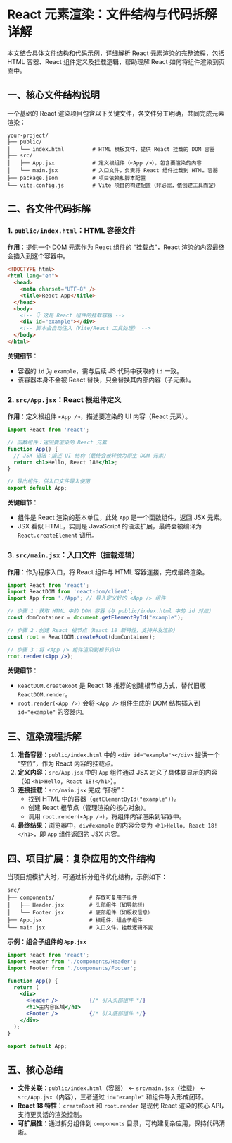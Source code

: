 # React 元素渲染：文件结构与代码拆解详解

本文结合具体文件结构和代码示例，详细解析 React 元素渲染的完整流程，包括 HTML 容器、React 组件定义及挂载逻辑，帮助理解 React 如何将组件渲染到页面中。

## 一、核心文件结构说明

一个基础的 React 渲染项目包含以下关键文件，各文件分工明确，共同完成元素渲染：

```plaintext
your-project/
├── public/
│   └── index.html         # HTML 模板文件，提供 React 挂载的 DOM 容器
├── src/
│   ├── App.jsx            # 定义根组件（<App />），包含要渲染的内容
│   └── main.jsx           # 入口文件，负责将 React 组件挂载到 HTML 容器
├── package.json           # 项目依赖和脚本配置
└── vite.config.js         # Vite 项目的构建配置（非必需，依创建工具而定）
```

## 二、各文件代码拆解

### 1. `public/index.html`：HTML 容器文件

**作用**：提供一个 DOM 元素作为 React 组件的 “挂载点”，React 渲染的内容最终会插入到这个容器中。

```html
<!DOCTYPE html>
<html lang="en">
  <head>
    <meta charset="UTF-8" />
    <title>React App</title>
  </head>
  <body>
    <!-- 👇 这是 React 组件的挂载容器 -->
    <div id="example"></div>
    <!-- 脚本会自动注入（Vite/React 工具处理） -->
  </body>
</html>
```

**关键细节**：

- 容器的 `id` 为 `example`，需与后续 JS 代码中获取的 `id` 一致。
- 该容器本身不会被 React 替换，只会替换其内部内容（子元素）。

### 2. `src/App.jsx`：React 根组件定义

**作用**：定义根组件 `<App />`，描述要渲染的 UI 内容（React 元素）。

```jsx
import React from 'react';

// 函数组件：返回要渲染的 React 元素
function App() {
  // JSX 语法：描述 UI 结构（最终会被转换为原生 DOM 元素）
  return <h1>Hello, React 18!</h1>;
}

// 导出组件，供入口文件导入使用
export default App;
```

**关键细节**：

- 组件是 React 渲染的基本单位，此处 `App` 是一个函数组件，返回 JSX 元素。
- JSX 看似 HTML，实则是 JavaScript 的语法扩展，最终会被编译为 `React.createElement` 调用。

### 3. `src/main.jsx`：入口文件（挂载逻辑）

**作用**：作为程序入口，将 React 组件与 HTML 容器连接，完成最终渲染。

```jsx
import React from 'react';
import ReactDOM from 'react-dom/client';
import App from './App'; // 导入定义好的 <App /> 组件

// 步骤 1：获取 HTML 中的 DOM 容器（与 public/index.html 中的 id 对应）
const domContainer = document.getElementById("example");

// 步骤 2：创建 React 根节点（React 18 新特性，支持并发渲染）
const root = ReactDOM.createRoot(domContainer);

// 步骤 3：将 <App /> 组件渲染到根节点中
root.render(<App />);
```

**关键细节**：

- `ReactDOM.createRoot` 是 React 18 推荐的创建根节点方式，替代旧版 `ReactDOM.render`。
- `root.render(<App />)` 会将 `<App />` 组件生成的 DOM 结构插入到 `id="example"` 的容器内。

## 三、渲染流程拆解

1. **准备容器**：`public/index.html` 中的 `<div id="example"></div>` 提供一个 “空位”，作为 React 内容的挂载点。
2. **定义内容**：`src/App.jsx` 中的 `App` 组件通过 JSX 定义了具体要显示的内容（如 `<h1>Hello, React 18!</h1>`）。
3. **连接挂载**：`src/main.jsx` 完成 “搭桥”：
   - 找到 HTML 中的容器（`getElementById("example")`）。
   - 创建 React 根节点（管理渲染的核心对象）。
   - 调用 `root.render(<App />)`，将组件内容渲染到容器中。
4. **最终结果**：浏览器中，`div#example` 的内容会变为 `<h1>Hello, React 18!</h1>`，即 `App` 组件返回的 JSX 内容。

## 四、项目扩展：复杂应用的文件结构

当项目规模扩大时，可通过拆分组件优化结构，示例如下：

```plaintext
src/
├── components/           # 存放可复用子组件
│   ├── Header.jsx        # 头部组件（如导航栏）
│   └── Footer.jsx        # 底部组件（如版权信息）
├── App.jsx               # 根组件，组合子组件
└── main.jsx              # 入口文件，挂载逻辑不变
```

**示例：组合子组件的 `App.jsx`**

```jsx
import React from 'react';
import Header from './components/Header';
import Footer from './components/Footer';

function App() {
  return (
    <div>
      <Header />          {/* 引入头部组件 */}
      <h1>主内容区域</h1>
      <Footer />          {/* 引入底部组件 */}
    </div>
  );
}

export default App;
```

## 五、核心总结

- **文件关联**：`public/index.html`（容器） ← `src/main.jsx`（挂载） ← `src/App.jsx`（内容），三者通过 `id="example"` 和组件导入形成闭环。
- **React 18 特性**：`createRoot` 和 `root.render` 是现代 React 渲染的核心 API，支持更灵活的渲染控制。
- **可扩展性**：通过拆分组件到 `components` 目录，可构建复杂应用，保持代码清晰。